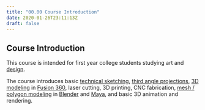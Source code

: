 ```yaml
---
title: "00.00 Course Introduction"
date: 2020-01-26T23:11:13Z
draft: false
---
```


## Course Introduction

This course is intended for first year college students studying art and [design](../../../../art-faq/design.md).

The course introduces basic [technical sketching](../../../../drawing/technical-sketching.md), [third angle projections](../../../../drawing/third-angle-projection.md), [3D modeling](../../../../3d-modeling/3d-modeling.md) in [Fusion 360](../../../../3d-modeling/fusion-360/fusion-360.md), laser cutting, 3D printing, CNC fabrication, [mesh / polygon modeling](../../../../3d-modeling/polygon-modeling.md) in [Blender](../../../../3d-modeling/blender/blender.md) and [Maya](../../../../3d-modeling/maya/maya.md), and basic 3D animation and rendering.
